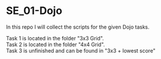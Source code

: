 # SE_01-Dojo

In this repo I will collect the scripts for the given Dojo tasks.

Task 1 is located in the folder "3x3 Grid".  
Task 2 is located in the folder "4x4 Grid".  
Task 3 is unfinished and can be found in "3x3 + lowest score"
